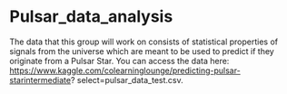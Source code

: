 # Pulsar_data_analysis
The data that this group will work on consists of statistical properties of signals from the universe which are meant to be used to predict if they originate from a Pulsar Star. You can access the data here: https://www.kaggle.com/colearninglounge/predicting-pulsar-starintermediate? select=pulsar_data_test.csv.
